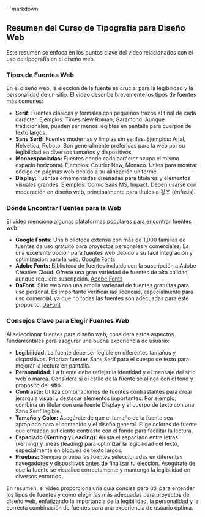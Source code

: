 \`\`\`markdown

## Resumen del Curso de Tipografía para Diseño Web

Este resumen se enfoca en los puntos clave del video relacionados con el uso de tipografía en el diseño web.

### Tipos de Fuentes Web

En el diseño web, la elección de la fuente es crucial para la legibilidad y la personalidad de un sitio. El video describe brevemente los tipos de fuentes más comunes:

  * **Serif:** Fuentes clásicas y formales con pequeños trazos al final de cada carácter. Ejemplos: Times New Roman, Garamond. Aunque tradicionales, pueden ser menos legibles en pantalla para cuerpos de texto largos.
  * **Sans Serif:** Fuentes modernas y limpias sin serifas.  Ejemplos: Arial, Helvetica, Roboto.  Son generalmente preferidas para la web por su legibilidad en diversos tamaños y dispositivos.
  * **Monoespaciadas:** Fuentes donde cada carácter ocupa el mismo espacio horizontal. Ejemplos: Courier New, Monaco.  Útiles para mostrar código en páginas web debido a su alineación uniforme.
  * **Display:** Fuentes ornamentadas diseñadas para titulares y elementos visuales grandes. Ejemplos: Comic Sans MS, Impact.  Deben usarse con moderación en diseño web, principalmente para títulos o 강조 (énfasis).

### Dónde Encontrar Fuentes para la Web

El video menciona algunas plataformas populares para encontrar fuentes web:

  * **Google Fonts:** Una biblioteca extensa con más de 1,000 familias de fuentes de uso gratuito para proyectos personales y comerciales. Es una excelente opción para fuentes web debido a su fácil integración y optimización para la web.  [Google Fonts](https://www.google.com/url?sa=E&source=gmail&q=https://fonts.google.com/)
  * **Adobe Fonts:** Biblioteca de fuentes incluida con la suscripción a Adobe Creative Cloud. Ofrece una gran variedad de fuentes de alta calidad, aunque requiere suscripción. [Adobe Fonts](https://www.google.com/url?sa=E&source=gmail&q=https://fonts.adobe.com/)
  * **DaFont:** Sitio web con una amplia variedad de fuentes gratuitas para uso personal.  Es importante verificar las licencias, especialmente para uso comercial, ya que no todas las fuentes son adecuadas para este propósito. [DaFont](https://www.google.com/url?sa=E&source=gmail&q=https://www.dafont.com/)

### Consejos Clave para Elegir Fuentes Web

Al seleccionar fuentes para diseño web, considera estos aspectos fundamentales para asegurar una buena experiencia de usuario:

  * **Legibilidad:** La fuente debe ser legible en diferentes tamaños y dispositivos. Prioriza fuentes Sans Serif para el cuerpo de texto para mejorar la lectura en pantalla.
  * **Personalidad:** La fuente debe reflejar la identidad y el mensaje del sitio web o marca.  Considera si el estilo de la fuente se alinea con el tono y propósito del sitio.
  * **Contraste:** Utiliza combinaciones de fuentes contrastantes para crear jerarquía visual y destacar elementos importantes. Por ejemplo, combina un titular con una fuente Display y el cuerpo de texto con una Sans Serif legible.
  * **Tamaño y Color:**  Asegúrate de que el tamaño de la fuente sea apropiado para el contenido y el diseño general. Elige colores de fuente que ofrezcan suficiente contraste con el fondo para facilitar la lectura.
  * **Espaciado (Kerning y Leading):** Ajusta el espaciado entre letras (kerning) y líneas (leading) para optimizar la legibilidad del texto, especialmente en bloques de texto largos.
  * **Pruebas:**  Siempre prueba las fuentes seleccionadas en diferentes navegadores y dispositivos antes de finalizar tu elección.  Asegúrate de que la fuente se visualice correctamente y mantenga la legibilidad en diversos entornos.

En resumen, el video proporciona una guía concisa pero útil para entender los tipos de fuentes y cómo elegir las más adecuadas para proyectos de diseño web, enfatizando la importancia de la legibilidad, la personalidad y la correcta combinación de fuentes para una experiencia de usuario óptima.

```
```
